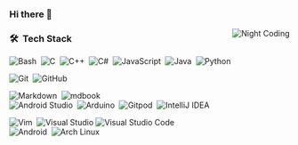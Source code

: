 ### Hi there 👋

<!--
**CompEng0001/CompEng0001** is a ✨ _special_ ✨ repository because its `README.md` (this file) appears on your GitHub profile.

Here are some ideas to get you started:

- 🔭 I’m currently working on ...
- 🌱 I’m currently learning ...
- 👯 I’m looking to collaborate on ...
- 🤔 I’m looking for help with ...
- 💬 Ask me about ...
- 📫 How to reach me: ...
- 😄 Pronouns: ...
- ⚡ Fun fact: ...
-->

<img alt="Night Coding" src="https://reactiongifs.me/cdn-cgi/imagedelivery/S36QsAbHn6yI9seDZ7V8aA/834cf73d-3eee-46c2-45af-4e1c12681900/w=380" align="right"/>

### 🛠 &nbsp;Tech Stack

![Bash](https://img.shields.io/badge/-gnubash-05122A?style=flat&logo=gnubash)&nbsp;
![C](https://img.shields.io/badge/-C-05122A?style=flat&logo=C&logoColor=A8B9CC)&nbsp;
![C++](https://img.shields.io/badge/-C++-05122A?style=flat&logo=C%2B%2B&logoColor=00599C)&nbsp;
![C#](https://img.shields.io/badge/-.NET-05122A?style=flat&logo=.NET&logoColor=00599C)&nbsp;
![JavaScript](https://img.shields.io/badge/-JavaScript-05122A?style=flat&logo=javascript)&nbsp;
![Java](https://img.shields.io/badge/-Java-05122A?style=flat&logo=Java&logoColor=FFA518)&nbsp;
![Python](https://img.shields.io/badge/-Python-05122A?style=flat&logo=python)&nbsp;
<!--!![R (Statistics)](https://img.shields.io/badge/-R-05122A?style=flat&logo=R&logoColor=276DC3)&nbsp;
![Rust](https://img.shields.io/badge/-rust-05122A?style=flat&logo=rust)\
![LaTeX](https://img.shields.io/badge/-latex-05122A?style=flat&logo=latex)&nbsp;-->
![Git](https://img.shields.io/badge/-Git-05122A?style=flat&logo=git)&nbsp;
![GitHub](https://img.shields.io/badge/-GitHub-05122A?style=flat&logo=github)&nbsp;

![Markdown](https://img.shields.io/badge/-Markdown-05122A?style=flat&logo=markdown)&nbsp;
![mdbook](https://img.shields.io/badge/-mdbook-05122A?style=flat&logo=mdbook)\
![Android Studio](https://img.shields.io/badge/-androidstudio-05122A?style=flat&logo=androidstudio)&nbsp;
![Arduino](https://img.shields.io/badge/-arduino-05122A?style=flat&logo=arduino)&nbsp;
![Gitpod](https://img.shields.io/badge/-gitpod-05122A?style=flat&logo=gitpod)&nbsp;
![IntelliJ IDEA](https://img.shields.io/badge/-intellijidea-05122A?style=flat&logo=intellijidea)&nbsp;
<!--!![Overleaf](https://img.shields.io/badge/-overleaf-05122A?style=flat&logo=overleaf)&nbsp;
[RStudio](https://img.shields.io/badge/-RStudio-05122A?style=flat&logo=rstudio)&nbsp;-->
![Vim](https://img.shields.io/badge/-vim-05122A?style=flat&logo=vim)&nbsp;
![Visual Studio](https://img.shields.io/badge/-Visual%20Studio-05122A?style=flat&logo=visual-studio&logoColor=5D3FD3)
![Visual Studio Code](https://img.shields.io/badge/-Visual%20Studio%20Code-05122A?style=flat&logo=visual-studio-code&logoColor=007ACC)\
![Android](https://img.shields.io/badge/-android-05122A?style=flat&logo=android)&nbsp;
![Arch Linux](https://img.shields.io/badge/-archlinux-05122A?style=flat&logo=archlinux)&nbsp;
<!--!![Linux](https://img.shields.io/badge/-linux-05122A?style=flat&logo=linux)&nbsp;
![NixOS](https://img.shields.io/badge/-nixos-05122A?style=flat&logo=nixos)&nbsp;
![Ubuntu](https://img.shields.io/badge/-ubuntu-05122A?style=flat&logo=ubuntu)&nbsp;-->


<!--https://github.com/simple-icons/simple-icons/blob/develop/slugs.md-->
<!--
### ⚙️ &nbsp;GitHub Analytics

<p align="center">
<a href="https://github.com/CompEng0001">
  <img height="180em" src="https://github-readme-stats-eight-theta.vercel.app/api?username=CompEng0001&show_icons=true&theme=material-palenight&include_all_commits=true&count_private=true"/>
  <img height="180em" src="https://github-readme-stats-eight-theta.vercel.app/api/top-langs/?username=CompEng0001&layout=compact&langs_count=8&theme=material-palenight"/>
</a>
</p>
-->

